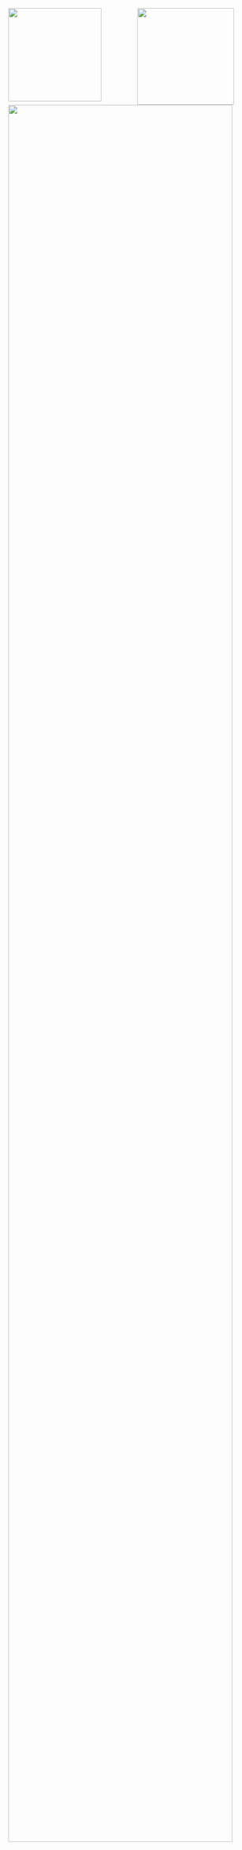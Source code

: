 <!-- Hi there, I'm Tanya Chanchalani! 👋

- 🔭 I’m currently working on Vaccination Sytem Using Ethereum
- 🌱 I’m currently learning Flutter
- 💬 Ask me about MERN Stack
- 📫 How to reach me: tanyapesu@gmail.com
- 😄 Pronouns: She/her
- ⚡ Fun fact: I can play the Uke!
<!--  -->
<!--  # Hello, I am Tanya Chanchalani <img src="https://raw.githubusercontent.com/iampavangandhi/iampavangandhi/master/gifs/Hi.gif" width="30px"> -->
<!-- ![Tanya's GitHub stats](https://github-readme-stats.vercel.app/api?username=TANYA-CHAN&theme=default&show_icons=true)

[![Top Langs](https://github-readme-stats.vercel.app/api/top-langs/?username=TANYA-CHAN&layout=compact)](https://github.com/TANYA-CHAN/github-readme-stats)
 -->
<!-- # Hello, I am Tanya Chanchalani <img src="https://raw.githubusercontent.com/iampavangandhi/iampavangandhi/master/gifs/Hi.gif" width="30px"> -->
<p align="center">
  <a href="https://github.com/TANYA-CHAN">
    <div style="display: flex; flex-wrap: wrap; justify-content: center;">
      <div style="flex: 0 0 50%; margin: 10px;">
        <img alt="" align="left" src="http://github-profile-summary-cards.vercel.app/api/cards/repos-per-language?username=TANYA-CHAN&theme=default" />
      </div>
      <div style="flex: 0 0 50%; margin: 10px;">
        <img alt="" align="left" src="http://github-profile-summary-cards.vercel.app/api/cards/most-commit-language?username=TANYA-CHAN&theme=default" />
      </div>
    </div>
    <div style="display: flex; justify-content: center;">
      <div style="width: 50%; margin-right: 10px;">
        <img height="189em" src="https://github-readme-stats.vercel.app/api?username=TANYA-CHAN&show_icons=true&theme=default&count_private=true"/>
      </div>
      <div style="width: 50%; margin-left: 10px;">
        <img height="196em" src="https://github-readme-stats.vercel.app/api/top-langs/?username=TANYA-CHAN&layout=compact&theme=default"/>
      </div>
    </div>
    <img height="auto" width="95%" alt="" src="https://github-profile-summary-cards.vercel.app/api/cards/profile-details?username=TANYA-CHAN&theme=github" />
  </a>
</p>



<!--  <img alt="Tanya's Activity Graph" src="https://activity-graph.herokuapp.com/graph?username=TANYA-CHAN&theme=xcode"/>  -->
<!--  <img src="https://github-profile-summary-cards.vercel.app/api/cards/profile-details?username=TANYA-CHAN&theme=monokai" width = 100% height =auto/> -->




<!-- <p> <img height = auto width = 100% img src="https://github-readme-streak-stats.herokuapp.com/?user=TANYA-CHAN&theme=tokyonight"/>
<img height =auto width = 100% img src="https://github-profile-summary-cards.vercel.app/api/cards/profile-details?username=TANYA-CHAN&theme=monokai"/></p> -->

<!-- 

<div> <img height =auto  alt="" src="http://github-profile-summary-cards.vercel.app/api/cards/repos-per-language?username=TANYA-CHAN&theme=github_dark" /> 
 <img height =auto alt="" src="http://github-profile-summary-cards.vercel.app/api/cards/most-commit-language?username=TANYA-CHAN&theme=github_dark" /> </div>


 -->
<!-- display=block alt="3" -->
<!-- <h2>Languages</h2>
<br>
<a href=""><img alt="" src="https://img.shields.io/badge/Python-3776AB?style=for-the-badge&logo=python&logoColor=white" /></a>
<a href=""><img alt="" src="https://img.shields.io/badge/C-00599C?style=for-the-badge&logo=c&logoColor=white" /></a>
<a href=""><img alt="" src="https://img.shields.io/badge/Java-ED8B00?style=for-the-badge&logo=java&logoColor=white" /></a>
<a href=""><img alt="" src="https://img.shields.io/badge/HTML-239120?style=for-the-badge&logo=html5&logoColor=white" /></a>
<a href=""><img alt="" src="https://img.shields.io/badge/JavaScript-F7DF1E?style=for-the-badge&logo=javascript&logoColor=black" /></a>
<a href=""><img alt="" src="https://img.shields.io/badge/MySQL-00000F?style=for-the-badge&logo=mysql&logoColor=white" /></a> -->
<!-- <img alt="Tanya's Activity Graph" src="https://activity-graph.herokuapp.com/graph?username=TANYA-CHAN&theme=github"/> -->
<!-- [![GitHub Streak](https://github-readme-streak-stats.herokuapp.com/?user=TANYA-CHAN&theme=default)](https://git.io/streak-stats) -->
<!-- <img height="25" alt="Nodejs" src="https://visitor-badge.laobi.icu/badge?page_id=TANYA-CHAN.TANYA-CHAN" />  -->
<!-- 
<!-- <img alt="Tanya's Activity Graph" src="https://activity-graph.herokuapp.com/graph?username=TANYA-CHAN&theme=xcode"/> -->
<!-- <img alt="Tanya's Activity Graph" src="https://activity-graph.herokuapp.com/graph?username=TANYA-CHAN&theme=github"/> --> 
<!--    <tr>
      <td><img src="https://github-readme-streak-stats.herokuapp.com/?user=TANYA-CHAN&theme=tokyonight"  display=block width=100% height=auto alt="3" >
   <img src="https://github-profile-summary-cards.vercel.app/api/cards/profile-details?username=TANYA-CHAN&theme=monokai"  display=block width=100% height=auto ></td>
  </tr> -->
<!-- <img height="25" alt="Nodejs" src="https://visitor-badge.laobi.icu/badge?page_id=TANYA-CHAN.TANYA-CHAN" />   -->
